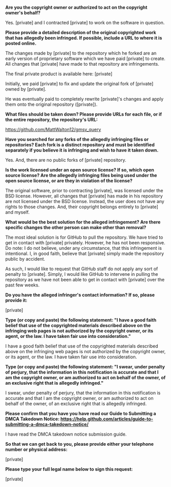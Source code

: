 **Are you the copyright owner or authorized to act on the copyright owner's behalf?**

Yes. [private] and I contracted [private] to work on the software in question.

**Please provide a detailed description of the original copyrighted work that has allegedly been infringed. If possible, include a URL to where it is posted online.**

The changes made by [private] to the repository which he forked are an early version of proprietary software which we have paid [private] to create. All changes that [private] have made to that repository are infringements.

The final private product is available here: [private]

Initially, we paid [private] to fix and update the original fork of [private] owned by [private].

He was eventually paid to completely rewrite [private]'s changes and apply them onto the original repository ([private]).

**What files should be taken down? Please provide URLs for each file, or if the entire repository, the repository's URL:**

https://github.com/MattWalton12/gmsv_query

**Have you searched for any forks of the allegedly infringing files or repositories? Each fork is a distinct repository and must be identified separately if you believe it is infringing and wish to have it taken down.**

Yes. And, there are no public forks of [private] repository.

**Is the work licensed under an open source license? If so, which open source license? Are the allegedly infringing files being used under the open source license, or are they in violation of the license?**

The original software, prior to contracting [private], was licensed under the BSD license. However, all changes that [private] has made in his repository are not licensed under the BSD license. Instead, the user does not have any rights to those changes. And, their copyright belongs entirely to [private] and myself.

**What would be the best solution for the alleged infringement? Are there specific changes the other person can make other than removal?**

The most ideal solution is for GitHub to pull the repository. We have tried to get in contact with [private] privately. However, he has not been responsive. Do note: I do not believe, under any circumstance, that this infringement is intentional. I, in good faith, believe that [private] simply made the repository public by accident.

As such, I would like to request that GitHub staff do not apply any sort of penalty to [private]. Simply, I would like GitHub to intervene in pulling the repository as we have not been able to get in contact with [private] over the past few weeks.

**Do you have the alleged infringer's contact information? If so, please provide it:**

[private]

**Type (or copy and paste) the following statement: "I have a good faith belief that use of the copyrighted materials described above on the infringing web pages is not authorized by the copyright owner, or its agent, or the law. I have taken fair use into consideration."**

I have a good faith belief that use of the copyrighted materials described above on the infringing web pages is not authorized by the copyright owner, or its agent, or the law. I have taken fair use into consideration.

**Type (or copy and paste) the following statement: "I swear, under penalty of perjury, that the information in this notification is accurate and that I am the copyright owner, or am authorized to act on behalf of the owner, of an exclusive right that is allegedly infringed."**

I swear, under penalty of perjury, that the information in this notification is accurate and that I am the copyright owner, or am authorized to act on behalf of the owner, of an exclusive right that is allegedly infringed.

**Please confirm that you have you have read our Guide to Submitting a DMCA Takedown Notice: https://help.github.com/articles/guide-to-submitting-a-dmca-takedown-notice/**

I have read the DMCA takedown notice submission guide.

**So that we can get back to you, please provide either your telephone number or physical address:**

[private]

**Please type your full legal name below to sign this request:**

[private]
